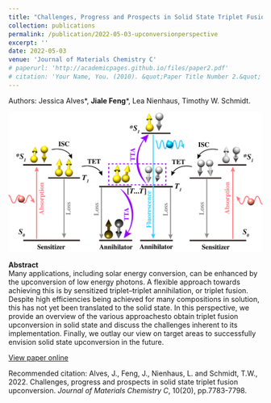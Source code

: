```yaml
---
title: "Challenges, Progress and Prospects in Solid State Triplet Fusion Upconversion"
collection: publications
permalink: /publication/2022-05-03-upconversionperspective
excerpt: ''
date: 2022-05-03
venue: 'Journal of Materials Chemistry C'
# paperurl: 'http://academicpages.github.io/files/paper2.pdf'
# citation: 'Your Name, You. (2010). &quot;Paper Title Number 2.&quot; <i>Journal 1</i>. 1(2).'
---
```

Authors: Jessica Alves\*, **Jiale Feng**\*, Lea Nienhaus, Timothy W. Schmidt.

![upconversionperspective](/images/upconversionperspective.png)

**Abstract**  
Many applications, including solar energy conversion, can be enhanced by the upconversion of low energy photons. A flexible approach towards achieving this is by sensitized triplet–triplet annihilation, or triplet fusion. Despite high efficiencies being achieved for many compositions in solution, this has not yet been translated to the solid state. In this perspective, we provide an overview of the various approachesto obtain triplet fusion upconversion in solid state and discuss the challenges inherent to its implementation. Finally, we outlay our view on target areas to successfully envision solid state upconversion in the future.

[View paper online](https://pubs.rsc.org/en/content/articlelanding/2022/TC/D1TC05659J)

Recommended citation: Alves, J., Feng, J., Nienhaus, L. and Schmidt, T.W., 2022. Challenges, progress and prospects in solid state triplet fusion upconversion. *Journal of Materials Chemistry C*, 10(20), pp.7783-7798.